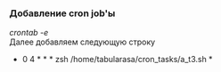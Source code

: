 ### Добавление cron job'ы

*crontab -e*  
Далее добавляем следующую строку  
* 0 4 * * * zsh /home/tabularasa/cron_tasks/a_t3.sh *  
